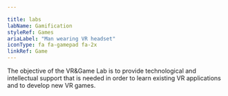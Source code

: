 ```yaml
---

title: labs
labName: Gamification
styleRef: Games
ariaLabel: "Man wearing VR headset"
iconType: fa fa-gamepad fa-2x
linkRef: Game
---
```

The objective of the VR&Game Lab is to provide technological and intellectual support that is needed in order to learn existing VR applications and to develop new VR games.